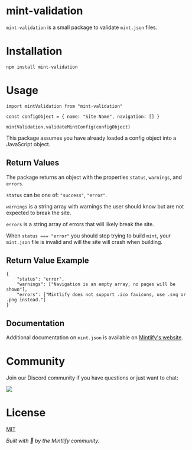 # mint-validation

`mint-validation` is a small package to validate `mint.json` files.

# Installation

`npm install mint-validation`

# Usage

```
import mintValidation from "mint-validation"

const configObject = { name: "Site Name", navigation: [] }

mintValidation.validateMintConfig(configObject)
```

This package assumes you have already loaded a config object into a JavaScript object.

## Return Values

The package returns an object with the properties `status`, `warnings`, and `errors`.

`status` can be one of: `"success"`, `"error"`.

`warnings` is a string array with warnings the user should know but are not expected to break the site.

`errors` is a string array of errors that will likely break the site.

When `status === "error"` you should stop trying to build `mint`, your `mint.json` file is invalid and will the site will crash when building.

## Return Value Example

```
{
    "status": "error",
    "warnings": ["Navigation is an empty array, no pages will be shown"],
    "errors": ["Mintlify does not support .ico favicons, use .svg or .png instead."]
}
```

## Documentation

Additional documentation on `mint.json` is available on [Mintlify's website](https://mintlify.com/docs/settings/global).

# Community

Join our Discord community if you have questions or just want to chat:

[![](https://dcbadge.vercel.app/api/server/ACREKdwjG5)](https://discord.gg/ACREKdwjG5)

# License

[MIT](https://tldrlegal.com/license/mit-license)

_Built with 💚 by the Mintlify community._
